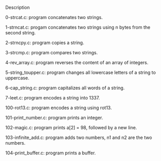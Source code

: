 Description

0-strcat.c: program concatenates two strings.

1-strncat.c: progam concatenates two strings using n bytes from the second string.

2-strncpy.c: program copies a string.

3-strcmp.c: program compares two strings.

4-rev_array.c: program reverses the content of an array of integers.

5-string_toupper.c: program changes all lowercase letters of a string to uppercase.

6-cap_string.c: program capitalizes all words of a string.

7-leet.c: program encodes a string into 1337.

100-rot13.c: program encodes a string using rot13.

101-print_number.c: program prints an integer.

102-magic.c: program prints a[2] = 98, followed by a new line.

103-infinite_add.c: program adds two numbers, n1 and n2 are the two numbers.

104-print_buffer.c: program prints a buffer.

